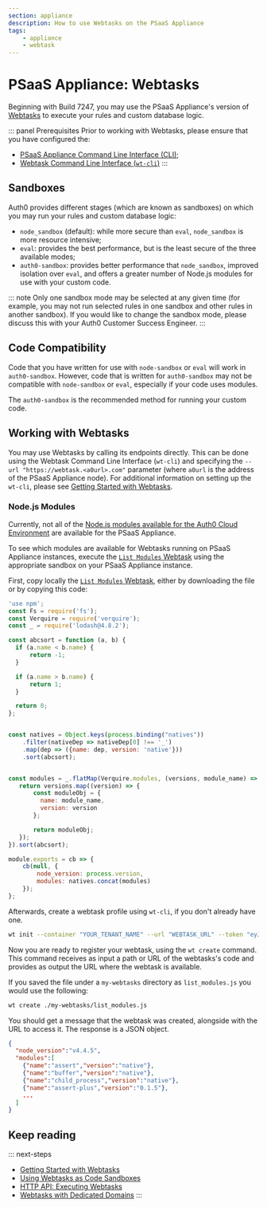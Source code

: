 ```yaml
---
section: appliance
description: How to use Webtasks on the PSaaS Appliance
tags:
    - appliance
    - webtask
---
```


# PSaaS Appliance: Webtasks

Beginning with Build 7247, you may use the PSaaS Appliance's version of [Webtasks](http://webtask.io/) to execute your rules and custom database logic.

::: panel Prerequisites
Prior to working with Webtasks, please ensure that you have configured the:

* [PSaaS Appliance Command Line Interface (CLI)](/appliance/cli/configure-cli);
* [Webtask Command Line Interface (`wt-cli`)](https://webtask.io/docs/101)
:::

## Sandboxes

Auth0 provides different stages (which are known as sandboxes) on which you may run your rules and custom database logic:

* `node_sandbox` (default): while more secure than `eval`, `node_sandbox` is more resource intensive;
* `eval`: provides the best performance, but is the least secure of the three available modes;
* `auth0-sandbox`: provides better performance that `node_sandbox`, improved isolation over `eval`, and offers a greater number of Node.js modules for use with your custom code.

::: note
Only one sandbox mode may be selected at any given time (for example, you may not run selected rules in one sandbox and other rules in another sandbox). If you would like to change the sandbox mode, please discuss this with your Auth0 Customer Success Engineer.
:::

## Code Compatibility

Code that you have written for use with `node-sandbox` or `eval` will work in `auth0-sandbox`. However, code that is written for `auth0-sandbox` may not be compatible with `node-sandbox` or `eval`, especially if your code uses modules.

The `auth0-sandbox` is the recommended method for running your custom code.

## Working with Webtasks

You may use Webtasks by calling its endpoints directly. This can be done using the Webtask Command Line Interface (`wt-cli`) and specifying the ``--url "https://webtask.<a0url>.com"`` parameter (where `a0url` is the address of the PSaaS Appliance node). For additional information on setting up the `wt-cli`, please see [Getting Started with Webtasks](https://webtask.io/docs/101).

### Node.js Modules

Currently, not all of the [Node.js modules available for the Auth0 Cloud Environment](https://tehsis.github.io/webtaskio-canirequire/) are available for the PSaaS Appliance.

To see which modules are available for Webtasks running on PSaaS Appliance instances, execute the [`List Modules` Webtask](https://github.com/tehsis/webtaskio-canirequire/blob/gh-pages/tasks/list_modules.js) using the appropriate sandbox on your PSaaS Appliance instance.

First, copy locally the [`List Modules` Webtask](https://github.com/tehsis/webtaskio-canirequire/blob/gh-pages/tasks/list_modules.js), either by downloading the file or by copying this code:

```js
'use npm';
const Fs = require('fs');
const Verquire = require('verquire');
const _ = require('lodash@4.8.2');

const abcsort = function (a, b) {
  if (a.name < b.name) {
      return -1;
  }

  if (a.name > b.name) {
      return 1;
  }

  return 0;
};


const natives = Object.keys(process.binding("natives"))
    .filter(nativeDep => nativeDep[0] !== '_')
    .map(dep => ({name: dep, version: 'native'}))
    .sort(abcsort);


const modules = _.flatMap(Verquire.modules, (versions, module_name) => {
   return versions.map((version) => {
       const moduleObj = {
         name: module_name,
         version: version
       };

       return moduleObj;
   });
}).sort(abcsort);

module.exports = cb => {
    cb(null, {
        node_version: process.version,
        modules: natives.concat(modules)
    });
};
```

Afterwards, create a webtask profile using `wt-cli`, if you don't already have one.

```bash
wt init --container "YOUR_TENANT_NAME" --url "WEBTASK_URL" --token "eyJhbGci..." -p "a``YOUR_TENANT_NAME-default"
```

Now you are ready to register your webtask, using the `wt create` command. This command receives as input a path or URL of the webtasks's code and provides as output the URL where the webtask is available.

If you saved the file under a `my-webtasks` directory as `list_modules.js` you would use the following:

```bash
wt create ./my-webtasks/list_modules.js
```

You should get a message that the webtask was created, alongside with the URL to access it. The response is a JSON object.


```json
{
  "node_version":"v4.4.5",
  "modules":[
    {"name":"assert","version":"native"},
    {"name":"buffer","version":"native"},
    {"name":"child_process","version":"native"},
    {"name":"assert-plus","version":"0.1.5"},
    ...
  ]
}
```

## Keep reading

::: next-steps
* [Getting Started with Webtasks](https://webtask.io/docs/101)
* [Using Webtasks as Code Sandboxes](https://webtask.io/docs/sample_multitenant)
* [HTTP API: Executing Webtasks](https://webtask.io/docs/api_run)
* [Webtasks with Dedicated Domains](/appliance/webtasks/dedicated-domains)
:::
